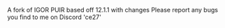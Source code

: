 A fork of IGOR PUIR based off 12.1.1 with changes
Please report any bugs you find to me on Discord 'ce27'
